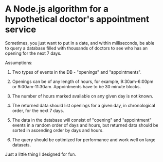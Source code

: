 # A Node.js algorithm for a hypothetical doctor's appointment service

Sometimes, you just want to put in a date, and within milliseconds, be able to query a database filled with thousands of doctors to see who has an opening for the next 7 days.

Assumptions:

1. Two types of events in the DB - "openings" and "appointments".

2. Openings can be of any length of hours, for example, 9:30am-6:00pm or 9:00am-11:30am. Appointments have to be 30 minute blocks.

3. The number of hours marked available on any given day is not known.

4. The returned data should list openings for a given day, in chronological order, for the next 7 days.

5. The data in the database will consist of "opening" and "appointment" events in a random order of days and hours, but returned data should be sorted in ascending order by days and hours.

6. The query should be optimized for performance and work well on large datasets.


Just a little thing I designed for fun. 

